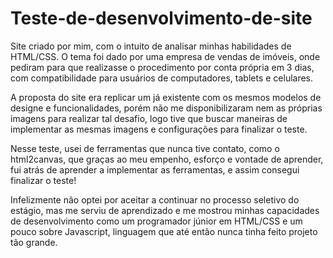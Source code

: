 # Teste-de-desenvolvimento-de-site
Site criado por mim, com o intuito de analisar minhas habilidades de HTML/CSS. O tema foi dado por uma empresa de vendas de imóveis, onde pediram para que realizasse o procedimento por conta própria em 3 dias, com compatibilidade para usuários de computadores, tablets e celulares.

A proposta do site era replicar um já existente com os mesmos modelos de designe e funcionalidades, porém não me disponibilizaram nem as próprias imagens para realizar tal desafio, logo tive que buscar maneiras de implementar as mesmas imagens e configurações para finalizar o teste.

Nesse teste, usei de ferramentas que nunca tive contato, como o html2canvas, que graças ao meu empenho, esforço e vontade de aprender, fui atrás de aprender a implementar as ferramentas, e assim consegui finalizar o teste!

Infelizmente não optei por aceitar a continuar no processo seletivo do estágio, mas me serviu de aprendizado e me mostrou minhas capacidades de desenvolvimento como um programador júnior em HTML/CSS e um pouco sobre Javascript, linguagem que até então nunca tinha feito projeto tão grande.
